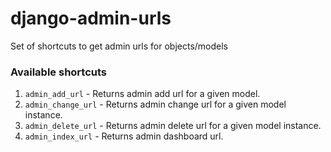 # django-admin-urls

Set of shortcuts to get admin urls for objects/models


### Available shortcuts

1. `admin_add_url` - Returns admin add url for a given model.
2. `admin_change_url` - Returns admin change url for a given model instance.
3. `admin_delete_url` - Returns admin delete url for a given model instance.
4. `admin_index_url` - Returns admin dashboard url.
